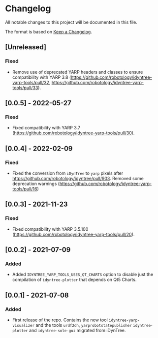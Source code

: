 # Changelog
All notable changes to this project will be documented in this file.

The format is based on [Keep a Changelog](https://keepachangelog.com/en/1.0.0/).

## [Unreleased]

### Fixed
- Remove use of deprecated YARP headers and classes to ensure compatibility with YARP 3.8 (https://github.com/robotology/idyntree-yarp-tools/pull/32, https://github.com/robotology/idyntree-yarp-tools/pull/33).

## [0.0.5] - 2022-05-27

### Fixed
- Fixed compatibility with YARP 3.7 (https://github.com/robotology/idyntree-yarp-tools/pull/30).

## [0.0.4] - 2022-02-09

### Fixed
- Fixed the conversion from ``iDynTree`` to ``yarp`` pixels after https://github.com/robotology/idyntree/pull/903. Removed some deprecation warnings (https://github.com/robotology/idyntree-yarp-tools/pull/16)

## [0.0.3] - 2021-11-23

### Fixed
- Fixed compatibility with YARP 3.5.100 (https://github.com/robotology/idyntree-yarp-tools/pull/20).

## [0.0.2] - 2021-07-09

### Added
- Added `IDYNTREE_YARP_TOOLS_USES_QT_CHARTS` option to disable just the compilation of `idyntree-plotter` that depends on Qt5 Charts.

## [0.0.1] - 2021-07-08

### Added
- First release of the repo. Contains the new tool `idyntree-yarp-visualizer` and the tools `urdf2dh`, `yarprobotstatepublisher` `idyntree-plotter` and `idyntree-sole-gui` migrated from iDynTree.
